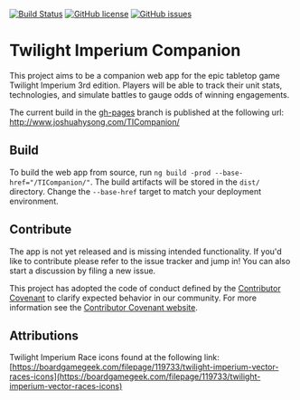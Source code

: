 [![Build Status](https://travis-ci.org/joshuahysong/TICompanion.svg?branch=master)](https://travis-ci.org/joshuahysong/TICompanion)
[![GitHub license](https://img.shields.io/badge/license-MIT-blue.svg)](https://raw.githubusercontent.com/joshuahysong/TICompanion/master/LICENSE.md)
[![GitHub issues](https://img.shields.io/github/issues/joshuahysong/TICompanion.svg)](https://github.com/joshuahysong/TICompanion/issues)
# Twilight Imperium Companion

This project aims to be a companion web app for the epic tabletop game Twilight Imperium 3rd edition. Players will be able to track their unit stats, technologies, and simulate battles to gauge odds of winning engagements.

The current build in the [gh-pages](https://github.com/joshuahysong/TICompanion/tree/gh-pages) branch is published at the following url: http://www.joshuahysong.com/TICompanion/

## Build

To build the web app from source, run `ng build -prod --base-href="/TICompanion/"`. The build artifacts will be stored in the `dist/` directory. Change the `--base-href` target to match your deployment environment.

## Contribute

The app is not yet released and is missing intended functionality. If you'd like to contribute please refer to the issue tracker and jump in! You can also start a discussion by filing a new issue. 

This project has adopted the code of conduct defined by the [Contributor
Covenant](https://github.com/joshuahysong/TICompanion/blob/master/CODE_OF_CONDUCT.md) to clarify expected behavior in our
community. For more information see the [Contributor Covenant website](http://contributor-covenant.org/).

## Attributions

Twilight Imperium Race icons found at the following link: 
[https://boardgamegeek.com/filepage/119733/twilight-imperium-vector-races-icons](https://boardgamegeek.com/filepage/119733/twilight-imperium-vector-races-icons)
